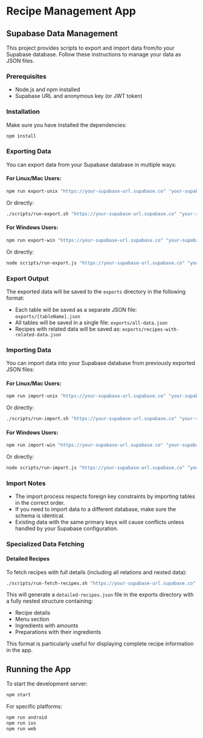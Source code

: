 # Recipe Management App

## Supabase Data Management

This project provides scripts to export and import data from/to your Supabase database. Follow these instructions to manage your data as JSON files.

### Prerequisites

- Node.js and npm installed
- Supabase URL and anonymous key (or JWT token)

### Installation

Make sure you have installed the dependencies:

```bash
npm install
```

### Exporting Data

You can export data from your Supabase database in multiple ways:

#### For Linux/Mac Users:

```bash
npm run export-unix "https://your-supabase-url.supabase.co" "your-supabase-anon-key"
```

Or directly:

```bash
./scripts/run-export.sh "https://your-supabase-url.supabase.co" "your-supabase-anon-key"
```

#### For Windows Users:

```bash
npm run export-win "https://your-supabase-url.supabase.co" "your-supabase-anon-key"
```

Or directly:

```bash
node scripts/run-export.js "https://your-supabase-url.supabase.co" "your-supabase-anon-key"
```

### Export Output

The exported data will be saved to the `exports` directory in the following format:

- Each table will be saved as a separate JSON file: `exports/[tableName].json`
- All tables will be saved in a single file: `exports/all-data.json`
- Recipes with related data will be saved as: `exports/recipes-with-related-data.json`

### Importing Data

You can import data into your Supabase database from previously exported JSON files:

#### For Linux/Mac Users:

```bash
npm run import-unix "https://your-supabase-url.supabase.co" "your-supabase-anon-key"
```

Or directly:

```bash
./scripts/run-import.sh "https://your-supabase-url.supabase.co" "your-supabase-anon-key"
```

#### For Windows Users:

```bash
npm run import-win "https://your-supabase-url.supabase.co" "your-supabase-anon-key"
```

Or directly:

```bash
node scripts/run-import.js "https://your-supabase-url.supabase.co" "your-supabase-anon-key"
```

### Import Notes

- The import process respects foreign key constraints by importing tables in the correct order.
- If you need to import data to a different database, make sure the schema is identical.
- Existing data with the same primary keys will cause conflicts unless handled by your Supabase configuration.

### Specialized Data Fetching

#### Detailed Recipes

To fetch recipes with full details (including all relations and nested data):

```bash
./scripts/run-fetch-recipes.sh "https://your-supabase-url.supabase.co" "your-supabase-anon-key"
```

This will generate a `detailed-recipes.json` file in the exports directory with a fully nested structure containing:

- Recipe details
- Menu section
- Ingredients with amounts
- Preparations with their ingredients

This format is particularly useful for displaying complete recipe information in the app.

## Running the App

To start the development server:

```bash
npm start
```

For specific platforms:

```bash
npm run android
npm run ios
npm run web
```